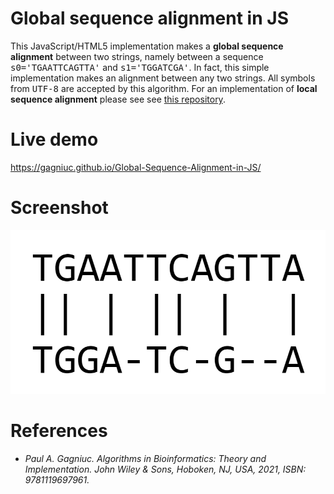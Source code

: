 # Global sequence alignment in JS

This JavaScript/HTML5 implementation makes a <b>global sequence alignment</b> between two strings, namely between a sequence <kbd>s0='TGAATTCAGTTA'</kbd> and <kbd>s1='TGGATCGA'</kbd>. In fact, this simple implementation makes an alignment between any two strings. All symbols from <kbd>UTF-8</kbd> are accepted by this algorithm. For an implementation of <b>local sequence alignment</b> please see see [this repository](https://github.com/Gagniuc/Local-sequence-alignment-in-JS).

# Live demo 

https://gagniuc.github.io/Global-Sequence-Alignment-in-JS/

# Screenshot

![screenshot](https://github.com/Gagniuc/Global-Sequence-Alignment-in-JS/blob/main/global%20sequence%20alignment.png?raw=true)

# References

- <i>Paul A. Gagniuc. Algorithms in Bioinformatics: Theory and Implementation. John Wiley & Sons, Hoboken, NJ, USA, 2021, ISBN: 9781119697961.</i>
